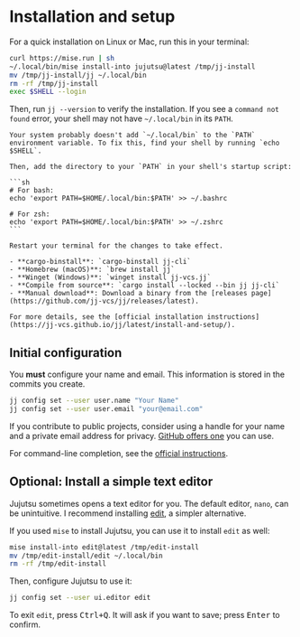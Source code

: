 # Installation and setup

For a quick installation on Linux or Mac, run this in your terminal:

```sh
curl https://mise.run | sh
~/.local/bin/mise install-into jujutsu@latest /tmp/jj-install
mv /tmp/jj-install/jj ~/.local/bin
rm -rf /tmp/jj-install
exec $SHELL --login
```

Then, run `jj --version` to verify the installation. If you see a `command not found` error, your shell may not have `~/.local/bin` in its `PATH`.

````admonish fail title="jj: command not found..." collapsible=true
Your system probably doesn't add `~/.local/bin` to the `PATH` environment variable. To fix this, find your shell by running `echo $SHELL`.

Then, add the directory to your `PATH` in your shell's startup script:

```sh
# For bash:
echo 'export PATH=$HOME/.local/bin:$PATH' >> ~/.bashrc

# For zsh:
echo 'export PATH=$HOME/.local/bin:$PATH' >> ~/.zshrc
```

Restart your terminal for the changes to take effect.
````

````admonish info title="Other installation methods" collapsible=true
- **cargo-binstall**: `cargo-binstall jj-cli`
- **Homebrew (macOS)**: `brew install jj`
- **Winget (Windows)**: `winget install jj-vcs.jj`
- **Compile from source**: `cargo install --locked --bin jj jj-cli`
- **Manual download**: Download a binary from the [releases page](https://github.com/jj-vcs/jj/releases/latest).

For more details, see the [official installation instructions](https://jj-vcs.github.io/jj/latest/install-and-setup/).
````

## Initial configuration

You **must** configure your name and email. This information is stored in the commits you create.

```sh
jj config set --user user.name "Your Name"
jj config set --user user.email "your@email.com"
```

If you contribute to public projects, consider using a handle for your name and a private email address for privacy. [GitHub offers one](https://github.com/settings/emails) you can use.

For command-line completion, see the [official instructions](https://jj-vcs.github.io/jj/latest/install-and-setup/#command-line-completion).

## Optional: Install a simple text editor

Jujutsu sometimes opens a text editor for you. The default editor, `nano`, can be unintuitive. I recommend installing [edit](https://github.com/microsoft/edit), a simpler alternative.

If you used `mise` to install Jujutsu, you can use it to install `edit` as well:

```sh
mise install-into edit@latest /tmp/edit-install
mv /tmp/edit-install/edit ~/.local/bin
rm -rf /tmp/edit-install
```

Then, configure Jujutsu to use it:

```sh
jj config set --user ui.editor edit
```

To exit `edit`, press <kbd>Ctrl+Q</kbd>. It will ask if you want to save; press <kbd>Enter</kbd> to confirm.
